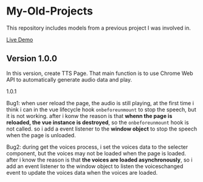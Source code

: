 # My-Old-Projects
This repository includes models from a previous project I was involved in. 

[Live Demo](https://huabin-zhang-jcy.github.io/my-old-projects/)

## Version 1.0.0
In this version, create TTS Page. That main function is to use Chrome Web API to automatically generate audio data and play.

1.0.1

Bug1: when user reload the page, the audio is still playing, at the first time i think i can in the vue lifecycle hook `onbeforeunmount` to stop the speech, but it is not working. after i konw the reason is that **whenn the page is reloaded, the vue instance is destroyed**, so the `onbeforeunmount` hook is not called. so i add a event listener to the **window object** to stop the speech when the page is unloaded.

Bug2: during get the voices process, i set the voices data to the selecter component, but the voices may not be loaded when the page is loaded. after i know the reason is that **the voices are loaded asynchronously**, so i add an event listener to the window object to listen the voiceschanged event to update the voices data when the voices are loaded.
